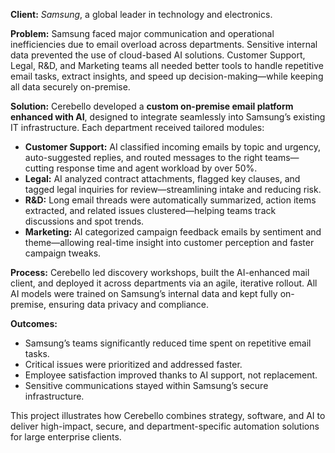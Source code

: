 **Client:** _Samsung_, a global leader in technology and electronics.

**Problem:** Samsung faced major communication and operational inefficiencies due to email overload across departments. Sensitive internal data prevented the use of cloud-based AI solutions. Customer Support, Legal, R\&D, and Marketing teams all needed better tools to handle repetitive email tasks, extract insights, and speed up decision-making—while keeping all data securely on-premise.

**Solution:** Cerebello developed a **custom on-premise email platform enhanced with AI**, designed to integrate seamlessly into Samsung’s existing IT infrastructure. Each department received tailored modules:

- **Customer Support:** AI classified incoming emails by topic and urgency, auto-suggested replies, and routed messages to the right teams—cutting response time and agent workload by over 50%.
- **Legal:** AI analyzed contract attachments, flagged key clauses, and tagged legal inquiries for review—streamlining intake and reducing risk.
- **R\&D:** Long email threads were automatically summarized, action items extracted, and related issues clustered—helping teams track discussions and spot trends.
- **Marketing:** AI categorized campaign feedback emails by sentiment and theme—allowing real-time insight into customer perception and faster campaign tweaks.

**Process:** Cerebello led discovery workshops, built the AI-enhanced mail client, and deployed it across departments via an agile, iterative rollout. All AI models were trained on Samsung’s internal data and kept fully on-premise, ensuring data privacy and compliance.

**Outcomes:**

- Samsung’s teams significantly reduced time spent on repetitive email tasks.
- Critical issues were prioritized and addressed faster.
- Employee satisfaction improved thanks to AI support, not replacement.
- Sensitive communications stayed within Samsung’s secure infrastructure.

This project illustrates how Cerebello combines strategy, software, and AI to deliver high-impact, secure, and department-specific automation solutions for large enterprise clients.
